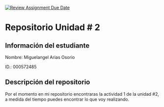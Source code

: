 [![Review Assignment Due Date](https://classroom.github.com/assets/deadline-readme-button-22041afd0340ce965d47ae6ef1cefeee28c7c493a6346c4f15d667ab976d596c.svg)](https://classroom.github.com/a/rEzvQPOM)
# Repositorio Unidad \# 2
## Información del estudiante
Nombre:  Miguelangel Arias Osorio

ID.:  000572485
## Descripción del repositorio
Por el momento en mi repositorio encontraras la actividad 1 de la unidad #2, a medida del tiempo puedes encontrar lo que voy realizando.